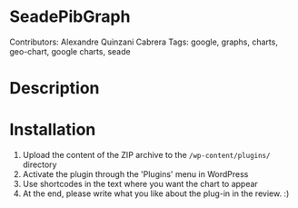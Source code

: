 #  SeadePibGraph
Contributors: Alexandre Quinzani Cabrera
Tags: google, graphs, charts, geo-chart, google charts, seade

# Description

# Installation
1. Upload the content of the ZIP archive to the `/wp-content/plugins/` directory
1. Activate the plugin through the 'Plugins' menu in WordPress
1. Use shortcodes in the text where you want the chart to appear
1. At the end, please write what you like about the plug-in in the review. :)
